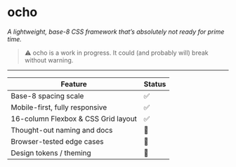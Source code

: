 # ocho  
*A lightweight, base-8 CSS framework that’s absolutely not ready for prime time.*

> ⚠️ ocho is a work in progress.  It could (and probably will) break without warning.  

---

| Feature | Status |
| ------- | ------ |
| Base-8 spacing scale | ✅ |
| Mobile-first, fully responsive | ✅ |
| 16-column Flexbox & CSS Grid layout | ✅ |
| Thought-out naming and docs | 🚧 |
| Browser-tested edge cases | 🚧 |
| Design tokens / theming | 🚧 |

